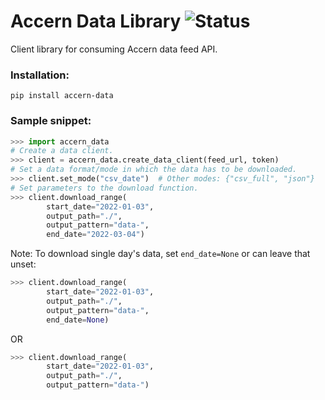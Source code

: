 # Accern Data Library ![Status](https://github.com/Accern/accern-data-client/actions/workflows/python-app.yml/badge.svg)

Client library for consuming Accern data feed API.


### Installation:
```
pip install accern-data
```


### Sample snippet:


```python
>>> import accern_data
# Create a data client.
>>> client = accern_data.create_data_client(feed_url, token)
# Set a data format/mode in which the data has to be downloaded.
>>> client.set_mode("csv_date")  # Other modes: {"csv_full", "json"}
# Set parameters to the download function.
>>> client.download_range(
        start_date="2022-01-03",
        output_path="./",
        output_pattern="data-",
        end_date="2022-03-04")
```

Note: To download single day's data, set `end_date=None` or can leave that unset:
```python
>>> client.download_range(
        start_date="2022-01-03",
        output_path="./",
        output_pattern="data-",
        end_date=None)
```
OR

```python
>>> client.download_range(
        start_date="2022-01-03",
        output_path="./",
        output_pattern="data-")
```
